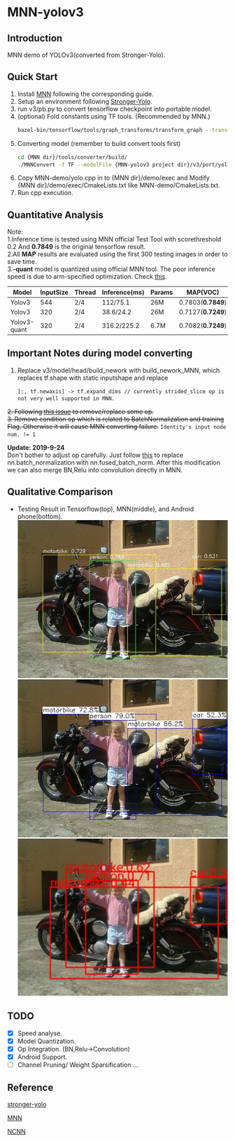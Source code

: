 # MNN-yolov3

## Introduction
MNN demo of YOLOv3(converted from Stronger-Yolo). 

## Quick Start 
1. Install [MNN](https://github.com/alibaba/MNN) following the corresponding guide. 
2. Setup an environment following [Stronger-Yolo](https://github.com/Stinky-Tofu/Stronger-yolo).
3. run v3/pb.py to convert tensorflow checkpoint into portable model.
4. (optional) Fold constants using TF tools. (Recommended by MNN.)
    ``` bash
    bazel-bin/tensorflow/tools/graph_transforms/transform_graph --transforms=fold_constants(ignore_errors=true)
    ```
5. Converting model (remember to build convert tools first)
    ``` bash
    cd {MNN dir}/tools/converter/build/
    ./MNNConvert -f TF --modelFile {MNN-yolov3 project dir}/v3/port/yolov3_opti_fc.pb --MNNModel yolo_opti_fc.mnn --bizCode MNN
    ```
6. Copy MNN-demo/yolo.cpp in to {MNN dir}/demo/exec and  Modify {MNN dir}/demo/exec/CmakeLists.txt like MNN-demo/CmakeLists.txt.
7. Run cpp execution.

## Quantitative Analysis 
Note:  
1.Inference time is tested using MNN official Test Tool with scorethreshold 0.2 And **0.7849** is the original tensorflow result.  
2.All **MAP** results are evaluated using the first 300 testing images in order to save time.  
3.**-quant** model is quantized using official MNN tool. The poor inference speed is due to arm-specified optimization. Check [this](https://github.com/alibaba/MNN/issues/213).

Model|InputSize|Thread|Inference(ms)|Params|MAP(VOC)|
| ------ | ------ | ------ | ------ | ------ |------ |
Yolov3|544|2/4| 112/75.1|26M|0.7803(**0.7849**)|
Yolov3|320|2/4|38.6/24.2|26M|0.7127(**0.7249**)|
Yolov3-quant|320|2/4|316.2/225.2|6.7M|0.7082(**0.7249**)|

## Important Notes during model converting 

1. Replace v3/model/head/build_nework with build_nework_MNN, which replaces tf.shape with static inputshape and replace 
    ```
    [:, tf.newaxis] -> tf.expand_dims // currently strided_slice op is not very well supported in MNN.
    ```
~~2. Following [this issue](https://github.com/onnx/tensorflow-onnx/issues/77#issue-342137999) to remove/replace some op.~~  
~~3. Remove condition op which is related to BatchNormalization and training Flag. Otherwise it will cause MNN converting failure.~~
    ```
    Identity's input node num. != 1
    ```   
    
**Update: 2019-9-24**  
Don't bother to adjust op carefully. Just follow [this](https://github.com/wlguan/MNN-yolov3/blob/master/v3/model/layers.py#L35-L37) to replace nn.batch_normalization with nn.fused_batch_norm. After this modification we can also merge BN,Relu into convolution directly in MNN.  


## Qualitative Comparison
- Testing Result in Tensorflow(top), MNN(middle), and Android phone(bottom).   
![Result of Tensorflow](assets/tensorflow/004650_detected.jpg)
![Result of Tensorflow](assets/mnn/004650_MNN.jpg)
![Result of Tensorflow](assets/android/004650.jpg)


## TODO
- [x] Speed analyse.
- [x] Model Quantization.
- [x] Op Integration. (BN,Relu->Convolution)
- [x] Android Support.
- [ ] Channel Pruning/ Weight Sparsification  ...  

## Reference
[stronger-yolo](https://github.com/Stinky-Tofu/Stronger-yolo)

[MNN](https://github.com/alibaba/MNN)

[NCNN](https://github.com/Tencent/ncnn)
